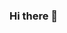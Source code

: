 ### Hi there 👋

<!--
**cl0ying/cl0ying** is a ✨ _special_ ✨ repository because its `README.md` (this file) appears on your GitHub profile.

Here are some ideas to get you started:

### - 🔭 I’m currently working on your mother
- 🌱 I’m currently leaning over
- 👯 I’m looking to collaborate on mars, preferably
- 🤔 I’m looking for help with Following people late at night
- 💬 Ask me about the sounds in my basement
- 📫 How to reach me: Check under your bed!
- 😄 Pronouns: wd/40
- ⚡ Fun fact: Flink has acquired Cajoo, your organs are next.
-->
